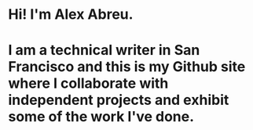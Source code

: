 # Hi! I'm Alex Abreu. 
# I am a technical writer in San Francisco and this is my Github site where I collaborate with independent projects and exhibit some of the work I've done.
